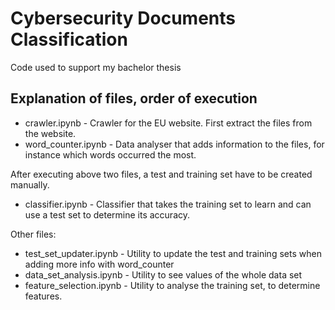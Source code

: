 # Cybersecurity Documents Classification
Code used to support my bachelor thesis

## Explanation of files, order of execution

- crawler.ipynb - Crawler for the EU website. First extract the files from the website.
- word_counter.ipynb - Data analyser that adds information to the files, for instance which words occurred the most.

After executing above two files, a test and training set have to be created manually.

- classifier.ipynb - Classifier that takes the training set to learn and can use a test set to determine its accuracy.

Other files:

- test_set_updater.ipynb - Utility to update the test and training sets when adding more info with word_counter
- data_set_analysis.ipynb - Utility to see values of the whole data set
- feature_selection.ipynb - Utility to analyse the training set, to determine features.
